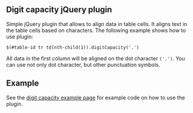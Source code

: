 <h2>Digit capacity jQuery plugin</h2>
Simple jQuery plugin that allows to align data in table cells. It aligns text in the table cells based on characters. 
The following example shows how to use plugin:
<pre><code>$(#table-id tr td(nth-child(1)).digitCapacity('.')</code></pre>
All data in the first column will be aligned on the dot character <code>('.')</code>. You can use not only dot character, but other punctuation symbols.
<h2>Example</h2>
See the <a href="http://up101.github.io/digitCapacity/">digit capacity example page</a> for example code on how to use the plugin.
